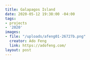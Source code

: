 ```yaml
---
title: Galapagos Island
date: 2020-05-12 19:38:00 -04:00
tags:
- projects
- '2020'
images:
- file: "/uploads/afeng01-26727b.png"
  creator: Ado Feng
  link: https://adofeng.com/
layout: post
---
```



